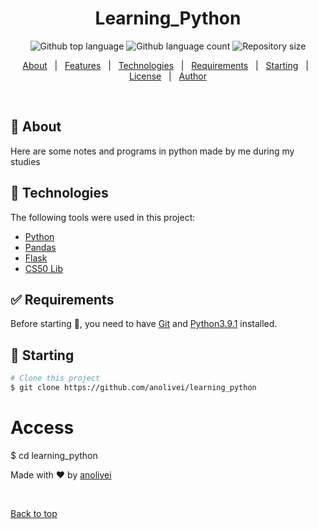 <!-- <div align="center" id="top"> 
  <img src="./.github/app.gif" alt="Learning_Python" />

  &#xa0;

  <a href="https://learning_python.netlify.app">Demo</a>
</div> -->

<h1 align="center">Learning_Python</h1>

<p align="center">
  <img alt="Github top language" src="https://img.shields.io/github/languages/top/anolivei/learning_python?color=56BEB8">

  <img alt="Github language count" src="https://img.shields.io/github/languages/count/anolivei/learning_python?color=56BEB8">

  <img alt="Repository size" src="https://img.shields.io/github/repo-size/anolivei/learning_python?color=56BEB8">

  <!-- <img alt="License" src="https://img.shields.io/github/license/anolivei/learning_python?color=56BEB8"> -->

  <!-- <img alt="Github issues" src="https://img.shields.io/github/issues/{{YOUR_GITHUB_USERNAME}}/learning_python?color=56BEB8" /> -->

  <!-- <img alt="Github forks" src="https://img.shields.io/github/forks/{{YOUR_GITHUB_USERNAME}}/learning_python?color=56BEB8" /> -->

  <!-- <img alt="Github stars" src="https://img.shields.io/github/stars/{{YOUR_GITHUB_USERNAME}}/learning_python?color=56BEB8" /> -->
</p>

<!-- Status -->

<!-- <h4 align="center"> 
	🚧  Learning_Python 🚀 Under construction...  🚧
</h4> 

<hr> -->

<p align="center">
  <a href="#dart-about">About</a> &#xa0; | &#xa0; 
  <a href="#sparkles-features">Features</a> &#xa0; | &#xa0;
  <a href="#rocket-technologies">Technologies</a> &#xa0; | &#xa0;
  <a href="#white_check_mark-requirements">Requirements</a> &#xa0; | &#xa0;
  <a href="#checkered_flag-starting">Starting</a> &#xa0; | &#xa0;
  <a href="#memo-license">License</a> &#xa0; | &#xa0;
  <a href="https://github.com/{{YOUR_GITHUB_USERNAME}}" target="_blank">Author</a>
</p>

<br>

## :dart: About ##

Here are some notes and programs in python made by me during my studies

<!-- ## :sparkles: Features ##

:heavy_check_mark: Feature 1;\
:heavy_check_mark: Feature 2;\
:heavy_check_mark: Feature 3;-->

## :rocket: Technologies ##

The following tools were used in this project:

- [Python](https://www.python.org/)
- [Pandas](https://pandas.pydata.org/)
- [Flask](https://flask.palletsprojects.com/en/2.0.x/)
- [CS50 Lib](https://cs50.readthedocs.io/libraries/cs50/python/)

## :white_check_mark: Requirements ##

Before starting :checkered_flag:, you need to have [Git](https://git-scm.com) and [Python3.9.1](https://www.python.org/) installed.

## :checkered_flag: Starting ##

```bash
# Clone this project
$ git clone https://github.com/anolivei/learning_python
```

# Access
$ cd learning_python

Made with :heart: by <a href="https://github.com/anolivei" target="_blank">anolivei</a>

&#xa0;

<a href="#top">Back to top</a>
